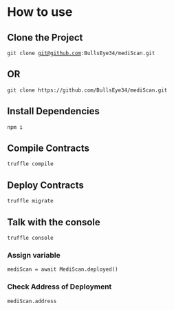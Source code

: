 # How to use
## Clone the Project
<code>git clone git@github.com:BullsEye34/mediScan.git</code>
<br>
<h2>OR</h2>
<code>git clone https://github.com/BullsEye34/mediScan.git</code>
<br>

## Install Dependencies
<code>npm i</code>
<br>

## Compile Contracts
<code>truffle compile</code>
<br>

## Deploy Contracts
<code>truffle migrate</code>
<br>

## Talk with the console
<code>truffle console</code>
<br>


### Assign variable 
<code>mediScan = await MediScan.deployed()</code>
<br>

### Check Address of Deployment 
<code>mediScan.address</code>
<br>
